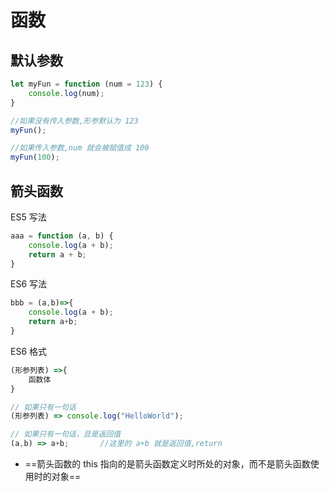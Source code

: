 # 函数

## 默认参数

```javascript
let myFun = function (num = 123) {
    console.log(num);
}

//如果没有传入参数,形参默认为 123
myFun();

//如果传入参数,num 就会被赋值成 100
myFun(100);
```



## 箭头函数

ES5 写法

```javascript
aaa = function (a, b) {
    console.log(a + b);
    return a + b;
}
```

ES6 写法

```javascript
bbb = (a,b)=>{
    console.log(a + b);
    return a+b;
}
```

ES6 格式

```javascript
(形参列表) =>{
    函数体
}

// 如果只有一句话
(形参列表) => console.log("HelloWorld");

// 如果只有一句话，且是返回值
(a,b) => a+b; 		//这里的 a+b 就是返回值,return
```

- ==箭头函数的 this 指向的是箭头函数定义时所处的对象，而不是箭头函数使用时的对象==

